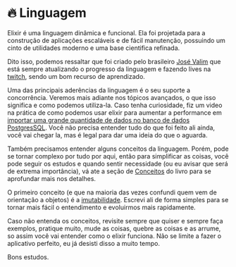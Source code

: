 # 🔥 Linguagem

Elixir é uma linguagem dinâmica e funcional. Ela foi projetada para a construção de aplicações escaláveis e de fácil manutenção, possuindo um cinto de utilidades moderno e uma base cientifica refinada.&#x20;

Dito isso, podemos ressaltar que foi criado pelo brasileiro [José Valim](https://twitter.com/josevalim) que está sempre atualizando o progresso da linguagem e fazendo lives na [twitch](https://t.co/8zKj1end4a), sendo um bom recurso de aprendizado.

Uma das principais aderências da linguagem é o seu suporte a concorrência. Veremos mais adiante nos tópicos avançados, o que isso significa e como podemos utiliza-la. Caso tenha curiosidade, fiz um video na prática de como podemos usar elixir para aumentar a performance em [importar uma grande quantidade de dados no banco de dados PostgresSQL](https://youtu.be/w\_Z6BL9\_59w). Você não precisa entender tudo do que foi feito ali ainda, você vai chegar la, mas é legal para dar uma ideia do que  o aguarda.

Também precisamos entender alguns conceitos da linguagem. Porém, pode se tornar complexo por tudo por aqui, então para simplificar as coisas, você pode seguir os estudos e quando sentir necessidade (ou eu avisar que será de extrema importância), vá ate a seção de [Conceitos](broken-reference) do livro para se aprofundar mais nos detalhes.

O primeiro conceito (e que na maioria das vezes confundi quem vem de orientação a objetos) é a [imutabilidade](../conceitos/imutabilidade.md).  Escrevi ali de forma simples para se tornar mais fácil o entendimento e evoluirmos mais rapidamente.

Caso não entenda os conceitos, revisite sempre que quiser e sempre faça exemplos, pratique muito, mude as coisas, quebre as coisas e as arrume, so assim você vai entender como o elixir funciona. Não se limite a fazer o aplicativo perfeito, eu já desisti disso a muito tempo.

Bons estudos.
